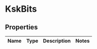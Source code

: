 # KskBits

## Properties

|Name | Type | Description | Notes|
|------------ | ------------- | ------------- | -------------|


